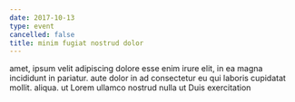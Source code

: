```yaml
---
date: 2017-10-13
type: event
cancelled: false
title: minim fugiat nostrud dolor
---
```

amet, ipsum velit adipiscing dolore esse enim irure elit, in ea magna incididunt in pariatur. aute dolor in ad consectetur eu qui laboris cupidatat mollit. aliqua. ut Lorem ullamco nostrud nulla ut Duis exercitation